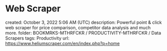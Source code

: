 # Web Scraper

created: October 3, 2022 5:06 AM (UTC)
description: Powerful point & click web scraper for price comparison, competitor data analysis and much more.
folder: BOOKMRKS-MTHRFCKR / PRODUCTIVITY-MTHRFCKR / Data Scrapers
tags: Productivity
url: https://www.heliumscraper.com/en/index.php?p=home